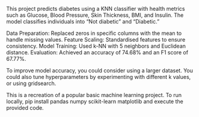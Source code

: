 This project predicts diabetes using a KNN classifier with health metrics such as Glucose, Blood Pressure, Skin Thickness, BMI, and Insulin. The model classifies individuals into “Not diabetic” and “Diabetic.”

Data Preparation: Replaced zeros in specific columns with the mean to handle missing values.
Feature Scaling: Standardised features to ensure consistency.
Model Training: Used k-NN with 5 neighbors and Euclidean distance.
Evaluation: Achieved an accuracy of 74.68% and an F1 score of 67.77%.

To improve model accuracy, you could consider using a larger dataset. You could also tune hyperparameters by experimenting with different k values, or using gridsearch.

This is a recreation of a popular basic machine learning project. To run locally, pip install pandas numpy scikit-learn matplotlib and execute the provided code.
